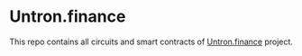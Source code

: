 # Untron.finance

This repo contains all circuits and smart contracts of [Untron.finance](http://untron.finance) project.
